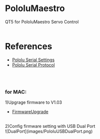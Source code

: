 # PololuMaestro
QT5 for PololuMaestro Servo Control
  <br/>
  <br/>
  
  
# References
  - [Pololu Serial Settings](https://www.pololu.com/docs/0J40/5.a)
  - [Pololu Serial Protocol](https://www.pololu.com/docs/0J40/5.c)
  <br/>
  <br/>
  
### for MAC: 
1)Upgrage firmware to V1.03<br/>
  - [FirmwareUpgrade](https://www.pololu.com/docs/0J40/4.f)
<br/>
2)Config firmware setting with USB Dual Port<br/>
![DualPort](images/PololuUSBDualPort.png)


